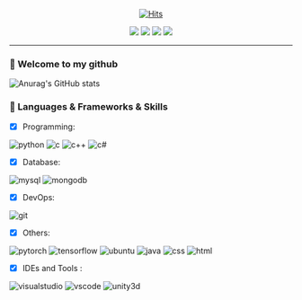 <div align="center">

 [![Hits](https://hits.seeyoufarm.com/api/count/incr/badge.svg?url=https%3A%2F%2Fgithub.com%2Fakillness%2Fhit-counter&count_bg=%23E81233&title_bg=%23555555&icon=happycow.svg&icon_color=%23E7E7E7&title=hits&edge_flat=false)](https://hits.seeyoufarm.com)
</div>


<p align="center">
   <img src="https://img.shields.io/badge/language-typescript-blue?style"/>
   <img src="https://img.shields.io/github/license/maxam2017/productive-box"/>
   <img src="https://img.shields.io/github/stars/maxam2017/productive-box"/>
   <img src="https://img.shields.io/github/forks/maxam2017/productive-box"/>
</p>

---
 
### 👋 Welcome to my github 

![Anurag's GitHub stats](https://github-readme-stats.vercel.app/api?username=akillness&show_icons=true&theme=transparent)


### 🔨 Languages & Frameworks & Skills

- [x] Programming:

![python](https://img.shields.io/badge/python-grey?style=for-the-badge&logo=python)
![c](https://img.shields.io/badge/c-grey?style=for-the-badge&logo=c)
![c++](https://img.shields.io/badge/c+-grey?style=for-the-badge&logo=cplusplus)
![c#](https://img.shields.io/badge/csharp-grey?style=for-the-badge&logo=csharp)

- [x] Database:

![mysql](https://img.shields.io/badge/mysql-grey?style=for-the-badge&logo=mysql)
![mongodb](https://img.shields.io/badge/mongodb-grey?style=for-the-badge&logo=mongodb)

- [x] DevOps:

![git](https://img.shields.io/badge/git-grey?style=for-the-badge&logo=git)

- [x] Others:

![pytorch](https://img.shields.io/badge/pytorch-grey?style=for-the-badge&logo=pytorch)
![tensorflow](https://img.shields.io/badge/tensorflow-grey?style=for-the-badge&logo=tensorflow)
![ubuntu](https://img.shields.io/badge/ubuntu-grey?style=for-the-badge&logo=ubuntu)
![java](https://img.shields.io/badge/java-grey?style=for-the-badge&logo=java)
![css](https://img.shields.io/badge/css-grey?style=for-the-badge&logo=css)
![html](https://img.shields.io/badge/html-grey?style=for-the-badge&logo=html)

- [x] IDEs and Tools :

![visualstudio](https://img.shields.io/badge/visualstudio-grey?style=for-the-badge&logo=visualstudio)
![vscode](https://img.shields.io/badge/vscode-grey?style=for-the-badge&logo=visualstudiocode)
![unity3d](https://img.shields.io/badge/unity3d-grey?style=for-the-badge&logo=unity)


<!--
**akillness/akillness** is a ✨ _special_ ✨ repository because its `README.md` (this file) appears on your GitHub profile.

Here are some ideas to get you started:

- 🔭 I’m currently working on ...
- 🌱 I’m currently learning ...
- 👯 I’m looking to collaborate on ...
- 🤔 I’m looking for help with ...
- 💬 Ask me about ...
- 📫 How to reach me: ...
- 😄 Pronouns: ...
- ⚡ Fun fact: ...
-->
